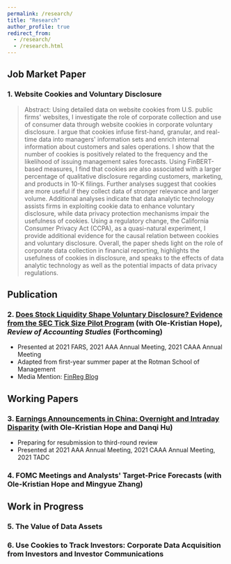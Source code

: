 ```yaml
---
permalink: /research/
title: "Research"
author_profile: true
redirect_from: 
  - /research/
  - /research.html
---
```


## Job Market Paper
### 1. Website Cookies and Voluntary Disclosure
> Abstract: Using detailed data on website cookies from U.S. public firms' websites, I investigate the role of corporate collection and use of consumer data through website cookies in corporate voluntary disclosure. I argue that cookies infuse first-hand, granular, and real-time data into managers' information sets and enrich internal information about customers and sales operations. I show that the number of cookies is positively related to the frequency and the likelihood of issuing management sales forecasts. Using FinBERT-based measures, I find that cookies are also associated with a larger percentage of qualitative disclosure regarding customers, marketing, and products in 10-K filings. Further analyses suggest that cookies are more useful if they collect data of stronger relevance and larger volume. Additional analyses indicate that data analytic technology assists firms in exploiting cookie data to enhance voluntary disclosure, while data privacy protection mechanisms impair the usefulness of cookies. Using a regulatory change, the California Consumer Privacy Act (CCPA), as a quasi-natural experiment, I provide additional evidence for the causal relation between cookies and voluntary disclosure. Overall, the paper sheds light on the role of corporate data collection in financial reporting, highlights the usefulness of cookies in disclosure, and speaks to the effects of data analytic technology as well as the potential impacts of data privacy regulations.


## Publication
### 2. [Does Stock Liquidity Shape Voluntary Disclosure? Evidence from the SEC Tick Size Pilot Program](https://link.springer.com/article/10.1007/s11142-022-09686-0) (with Ole-Kristian Hope), _Review of Accounting Studies_ (Forthcoming)

* Presented at 2021 FARS, 2021 AAA Annual Meeting, 2021 CAAA Annual Meeting
* Adapted from first-year summer paper at the Rotman School of Management
* Media Mention: [FinReg Blog](https://sites.duke.edu/thefinregblog/2021/11/04/does-stock-liquidity-shape-voluntary-disclosure-evidence-from-the-sec-tick-size-pilot-program/) 

## Working Papers
### 3. [Earnings Announcements in China: Overnight and Intraday Disparity](https://papers.ssrn.com/sol3/papers.cfm?abstract_id=4501822) (with Ole-Kristian Hope and Danqi Hu)
* Preparing for resubmission to third-round review
* Presented at 2021 AAA Annual Meeting, 2021 CAAA Annual Meeting, 2021 TADC

### 4. FOMC Meetings and Analysts' Target-Price Forecasts (with Ole-Kristian Hope and Mingyue Zhang)

## Work in Progress

### 5. The Value of Data Assets
### 6. Use Cookies to Track Investors: Corporate Data Acquisition from Investors and Investor Communications 
